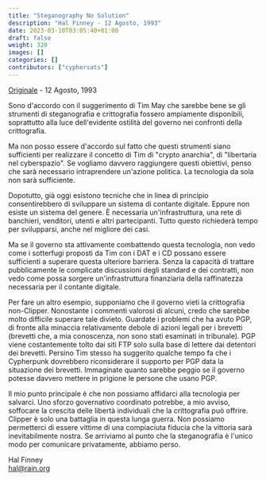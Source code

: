 ```yaml
---
title: "Steganography No Solution"
description: "Hal Finney - 12 Agosto, 1993"
date: 2023-03-10T03:05:40+01:00
draft: false
weight: 320
images: []
categories: []
contributors: ["cyphersats"]
---
```


[Originale](https://web.archive.org/web/20041206212841/http://finney.org/~hal/steg_no_soln.html) - 12 Agosto, 1993

Sono d'accordo con il suggerimento di Tim May che sarebbe bene se gli strumenti di steganografia e crittografia fossero ampiamente disponibili, soprattutto alla luce dell'evidente ostilità del governo nei confronti della crittografia.

Ma non posso essere d'accordo sul fatto che questi strumenti siano sufficienti per realizzare il concetto di Tim di "crypto anarchia", di "libertaria nel cyberspazio". Se vogliamo davvero raggiungere questi obiettivi, penso che sarà necessario intraprendere un'azione politica. La tecnologia da sola non sarà sufficiente.

Dopotutto, già oggi esistono tecniche che in linea di principio consentirebbero di sviluppare un sistema di contante digitale. Eppure non esiste un sistema del genere. È necessaria un'infrastruttura, una rete di banchieri, venditori, utenti e altri partecipanti. Tutto questo richiederà tempo per svilupparsi, anche nel migliore dei casi.

Ma se il governo sta attivamente combattendo questa tecnologia, non vedo come i sotterfugi proposti da Tim con i DAT e i CD possano essere sufficienti a superare questa ulteriore barriera. Senza la capacità di trattare pubblicamente le complicate discussioni degli standard e dei contratti, non vedo come possa sorgere un'infrastruttura finanziaria della raffinatezza necessaria per il contante digitale.

Per fare un altro esempio, supponiamo che il governo vieti la crittografia non-Clipper. Nonostante i commenti valorosi di alcuni, credo che sarebbe molto difficile superare tale divieto. Guardate i problemi che ha avuto PGP, di fronte alla minaccia relativamente debole di azioni legali per i brevetti (brevetti che, a mia conoscenza, non sono stati esaminati in tribunale). PGP viene costantemente tolto dai siti FTP solo sulla base di lettere dai detentori dei brevetti. Persino Tim stesso ha suggerito qualche tempo fa che i Cypherpunk dovrebbero riconsiderare il supporto per PGP data la situazione dei brevetti. Immaginate quanto sarebbe peggio se il governo potesse davvero mettere in prigione le persone che usano PGP.

Il mio punto principale è che non possiamo affidarci alla tecnologia per salvarci. Uno sforzo governativo coordinato potrebbe, a mio avviso, soffocare la crescita delle libertà individuali che la crittografia può offrire. Clipper è solo una battaglia in questa lunga guerra. Non possiamo permetterci di essere vittime di una compiaciuta fiducia che la vittoria sarà inevitabilmente nostra. Se arriviamo al punto che la steganografia è l'unico modo per comunicare privatamente, abbiamo perso.

Hal Finney<br>
hal@rain.org
